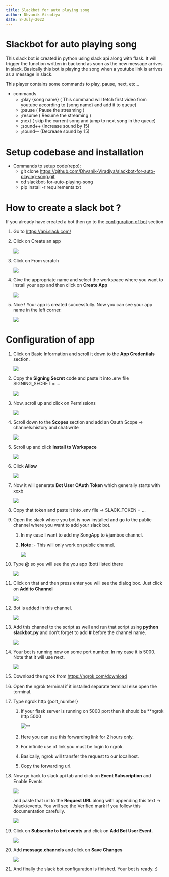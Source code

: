 ```yaml
---
title: Slackbot for auto playing song
author: Dhvanik Viradiya
date: 8-July-2022
---
```


# Slackbot for auto playing song

This slack bot is created in python using slack api along with flask. It will trigger the function written in backend as soon as the new message arrives in slack. Basically this bot is playing the song when a youtube link is arrives as a message in slack.

This player contains some commands to play, pause, next, etc...

-  commands
   -  ;play {song name} (  This command will fetch first video from youtube according to {song name} and add it to queue)
   -  ;pause ( Pause the streaming )
   -  ;resume ( Resume the streaming )
   -  ;next ( skip the current song and jump to next song in the queue)
   -  ;sound++ (Increase sound by 15)
   -  ;sound-- (Decrease sound by 15)

# Setup codebase and installation

- Commands to setup code(repo):
  - git clone <https://github.com/Dhvanik-Viradiya/slackbot-for-auto-playing-song.git>
  - cd slackbot-for-auto-playing-song
  - pip install -r requirements.txt

# How to create a slack bot ?

If you already have created a bot then go to the [configuration of bot](#ConfigurationApp) section

1. Go to <https://api.slack.com/>
1. Click on Create an app

   ![](Aspose.Words.ee9642b8-723d-4e63-8859-c0c97d669060.001.png)

1. Click on From scratch

   ![](Aspose.Words.ee9642b8-723d-4e63-8859-c0c97d669060.002.png)

1. Give the appropriate name and select the workspace where you want to install your app and then click on **Create App**

   ![](Aspose.Words.ee9642b8-723d-4e63-8859-c0c97d669060.003.png)

1. Nice ! Your app is created successfully. Now you can see your app name in the left corner.

   ![](Aspose.Words.ee9642b8-723d-4e63-8859-c0c97d669060.004.png)

<h1 id="ConfigurationApp">
   Configuration of app
</h1>

1. Click on Basic Information and scroll it down to the **App Credentials** section.

   ![](Aspose.Words.ee9642b8-723d-4e63-8859-c0c97d669060.005.png)

1. Copy the **Signing Secret** code and paste it into .env file SIGNING\_SECRET = …

   ![](Aspose.Words.ee9642b8-723d-4e63-8859-c0c97d669060.006.png)

1. Now, scroll up and click on Permissions

   ![](Aspose.Words.ee9642b8-723d-4e63-8859-c0c97d669060.007.png)

1. Scroll down to the **Scopes** section and add an Oauth Scope -> channels:history and chat:write

   ![](Aspose.Words.ee9642b8-723d-4e63-8859-c0c97d669060.008.png)

1. Scroll up and click **Install to Workspace**

   ![](Aspose.Words.ee9642b8-723d-4e63-8859-c0c97d669060.009.png)

1. Click **Allow**

   ![](Aspose.Words.ee9642b8-723d-4e63-8859-c0c97d669060.010.png)

1. Now it will generate **Bot User OAuth Token** which generally starts with xoxb

   ![](Aspose.Words.ee9642b8-723d-4e63-8859-c0c97d669060.011.png)

1. Copy that token and paste it into .env file -> SLACK\_TOKEN = …

1. Open the slack where you bot is now installed and go to the public channel where you want to add your slack bot.
   1. In my case I want to add my SongApp to #jambox channel.
   1. **Note** :- This will only work on public channel.

      ![](Aspose.Words.ee9642b8-723d-4e63-8859-c0c97d669060.012.png)

1. Type **@** so you will see the you app (bot) listed there

   ![](Aspose.Words.ee9642b8-723d-4e63-8859-c0c97d669060.013.png)

1. Click on that and then press enter you will see the dialog box. Just click on **Add to Channel**

   ![](Aspose.Words.ee9642b8-723d-4e63-8859-c0c97d669060.014.png)

1. Bot is added in this channel.

   ![](Aspose.Words.ee9642b8-723d-4e63-8859-c0c97d669060.015.png)

1. Add this channel to the script as well and run that script using **python slackbot.py** and don’t forget to add **#** before the channel name.

   ![](Aspose.Words.ee9642b8-723d-4e63-8859-c0c97d669060.016.png)

1. Your bot is running now on some port number. In my case it is 5000. Note that it will use next.

   ![](Aspose.Words.ee9642b8-723d-4e63-8859-c0c97d669060.017.png)

1. Download the ngrok from <https://ngrok.com/download>

1. Open the ngrok terminal if it installed separate terminal else open the terminal.

1. Type ngrok http {port\_number}

   1. If your flask server is running on 5000 port then it should be **ngrok http 5000

      ![](Aspose.Words.ee9642b8-723d-4e63-8859-c0c97d669060.018.png)**

   1. Here you can use this forwarding link for 2 hours only.

   1. For infinite use of link you must be login to ngrok.

   1. Basically, ngrok will transfer the request to our localhost.

   1. Copy the forwarding url.

1. Now go back to slack api tab and click on **Event Subscription** and Enable Events

   ![](Aspose.Words.ee9642b8-723d-4e63-8859-c0c97d669060.019.png)

   and paste that url to the **Request URL** along with appending this text -> /slack/events. You will see the Verified mark if you follow this documentation carefully.

   ![](Aspose.Words.ee9642b8-723d-4e63-8859-c0c97d669060.020.png)

1. Click on **Subscribe to bot events** and click on **Add Bot User Event.**

   ![](Aspose.Words.ee9642b8-723d-4e63-8859-c0c97d669060.021.png)

1. Add **message.channels** and click on **Save Changes**

   ![](Aspose.Words.ee9642b8-723d-4e63-8859-c0c97d669060.022.png)

1. And finally the slack bot configuration is finished. Your bot is ready. :)
